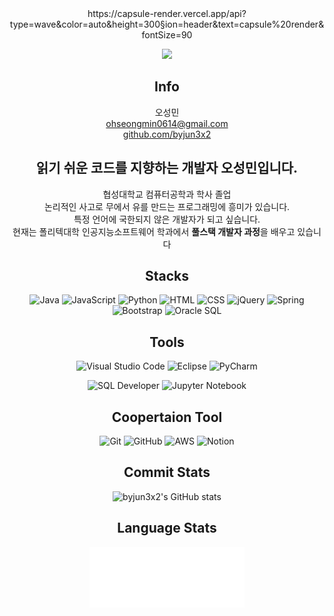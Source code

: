 <div align="center">
 
<div style="width: 100%; text-align: center;">
 https://capsule-render.vercel.app/api?type=wave&color=auto&height=300&section=header&text=capsule%20render&fontSize=90
</div>

![](https://user-images.githubusercontent.com/74038190/212284119-fbfd994d-8c2a-4a07-a75f-84e513833c1c.gif)

## Info

오성민<br>
ohseongmin0614@gmail.com<br>
[github.com/byjun3x2](https://github.com/Oseongmin614)<br>

## 읽기 쉬운 코드를 지향하는 개발자 오성민입니다.

협성대학교 컴퓨터공학과 학사 졸업<br>
논리적인 사고로 무에서 유를 만드는 프로그래밍에 흥미가 있습니다. <br> 특정 언어에 국한되지 않은 개발자가 되고 싶습니다.<br>
현재는 폴리텍대학 인공지능소프트웨어 학과에서 <b>풀스택 개발자 과정</b>을 배우고 있습니다<br>

## Stacks

![Java](https://img.shields.io/badge/Java-007396?style=flat-square&logo=java&logoColor=white)
![JavaScript](https://img.shields.io/badge/JavaScript-F7DF1E?style=flat-square&logo=javascript&logoColor=black)
![Python](https://img.shields.io/badge/Python-3776AB?style=flat-square&logo=python&logoColor=white)
![HTML](https://img.shields.io/badge/HTML5-E34F26?style=flat-square&logo=html5&logoColor=white)
![CSS](https://img.shields.io/badge/CSS3-1572B6?style=flat-square&logo=css3&logoColor=white)
![jQuery](https://img.shields.io/badge/jQuery-0769AD?style=flat-square&logo=jquery&logoColor=white)
![Spring](https://img.shields.io/badge/Spring-6DB33F?style=flat-square&logo=spring&logoColor=white)
![Bootstrap](https://img.shields.io/badge/Bootstrap-7952B3?style=flat-square&logo=bootstrap&logoColor=white)
![Oracle SQL](https://img.shields.io/badge/Oracle_SQL-F80000?style=flat-square&logo=oracle&logoColor=white)

## Tools
![Visual Studio Code](https://img.shields.io/badge/Visual%20Studio%20Code-007ACC?style=flat-square&logo=visual-studio-code&logoColor=white)
![Eclipse](https://img.shields.io/badge/Eclipse-2C2255?style=flat-square&logo=eclipse&logoColor=white)
![PyCharm](https://img.shields.io/badge/PyCharm-000000?style=flat-square&logo=pycharm&logoColor=white)

![SQL Developer](https://img.shields.io/badge/SQL%20Developer-F80000?style=flat-square&logo=oracle&logoColor=white)
![Jupyter Notebook](https://img.shields.io/badge/Jupyter%20Notebook-F37626?style=flat-square&logo=jupyter&logoColor=white)

## Coopertaion Tool

![Git](https://img.shields.io/badge/Git-F05032?style=flat-square&logo=git&logoColor=white)
![GitHub](https://img.shields.io/badge/GitHub-181717?style=flat-square&logo=github&logoColor=white)
![AWS](https://img.shields.io/badge/AWS-232F3E?style=flat-square&logo=amazon-aws&logoColor=white)
![Notion](https://img.shields.io/badge/Notion-000000?style=flat-square&logo=notion&logoColor=white)

## Commit Stats
![byjun3x2's GitHub stats](https://github-readme-stats.vercel.app/api?username=byjun3x2&show_icons=true&theme=dark)

## Language Stats
<img src="https://raw.githubusercontent.com/dkssud8150/github-stats-transparent/output/generated/languages.svg" width="49.2%" />


